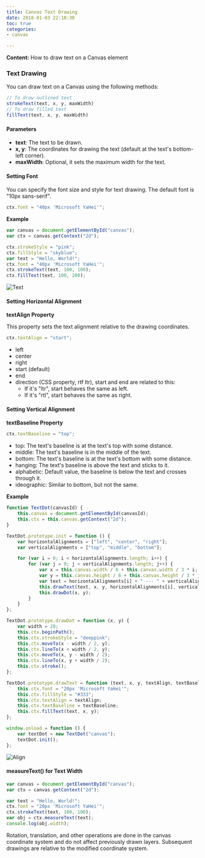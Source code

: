 ```yaml
---
title: Canvas Text Drawing
date: 2018-01-03 22:10:30
toc: true
categories:
- canvas

---
```


**Content:** How to draw text on a Canvas element
<!--more-->

### Text Drawing

You can draw text on a Canvas using the following methods:

```javascript
// To draw outlined text
strokeText(text, x, y, maxWidth)
// To draw filled text
fillText(text, x, y, maxWidth)
```

#### Parameters

- **text**: The text to be drawn.
- **x, y**: The coordinates for drawing the text (default at the text's bottom-left corner).
- **maxWidth**: Optional, it sets the maximum width for the text.

#### Setting Font

You can specify the font size and style for text drawing. The default font is "10px sans-serif".

```javascript
ctx.font = "40px 'Microsoft YaHei'";
```

**Example**

```javascript
var canvas = document.getElementById("canvas");
var ctx = canvas.getContext("2d");

ctx.strokeStyle = "pink";
ctx.fillStyle = "skyblue";
var text = "Hello, World!";
ctx.font = "40px 'Microsoft YaHei'";
ctx.strokeText(text, 100, 100);
ctx.fillText(text, 100, 200);
```

![Text](/images/10-3/text.png)

#### Setting Horizontal Alignment

**textAlign Property**

This property sets the text alignment relative to the drawing coordinates.

```javascript
ctx.textAlign = "start";
```

- left
- center
- right
- start (default)
- end
- direction (CSS property, rtf ltr), start and end are related to this:
  - If it's "ltr", start behaves the same as left.
  - If it's "rtl", start behaves the same as right.

#### Setting Vertical Alignment

**textBaseline Property**

```javascript
ctx.textBaseline = "top";
```

- top: The text's baseline is at the text's top with some distance.
- middle: The text's baseline is in the middle of the text.
- bottom: The text's baseline is at the text's bottom with some distance.
- hanging: The text's baseline is above the text and sticks to it.
- alphabetic: Default value, the baseline is below the text and crosses through it.
- ideographic: Similar to bottom, but not the same.

**Example**

```javascript
function TextDot(canvasId) {
    this.canvas = document.getElementById(canvasId);
    this.ctx = this.canvas.getContext("2d");
}

TextDot.prototype.init = function () {
    var horizontalAlignments = ["left", "center", "right"];
    var verticalAlignments = ["top", "middle", "bottom"];

    for (var i = 0; i < horizontalAlignments.length; i++) {
        for (var j = 0; j < verticalAlignments.length; j++) {
            var x = this.canvas.width / 6 + this.canvas.width / 3 * i;
            var y = this.canvas.height / 6 + this.canvas.height / 3 * j;
            var text = horizontalAlignments[i] + " --- " + verticalAlignments[j];
            this.drawText(text, x, y, horizontalAlignments[i], verticalAlignments[j]);
            this.drawDot(x, y);
        }
    }
};

TextDot.prototype.drawDot = function (x, y) {
    var width = 20;
    this.ctx.beginPath();
    this.ctx.strokeStyle = "deeppink";
    this.ctx.moveTo(x - width / 2, y);
    this.ctx.lineTo(x + width / 2, y);
    this.ctx.moveTo(x, y - width / 2);
    this.ctx.lineTo(x, y + width / 2);
    this.ctx.stroke();
};

TextDot.prototype.drawText = function (text, x, y, textAlign, textBaseline) {
    this.ctx.font = "20px 'Microsoft YaHei'";
    this.ctx.fillStyle = "#333";
    this.ctx.textAlign = textAlign;
    this.ctx.textBaseline = textBaseline;
    this.ctx.fillText(text, x, y);
};

window.onload = function () {
    var textDot = new TextDot("canvas");
    textDot.init();
};
```

![Align](/images/10-3/align.png)

#### measureText() for Text Width

```javascript
var canvas = document.getElementById("canvas");
var ctx = canvas.getContext("2d");

var text = "Hello, World!";
ctx.font = "20px 'Microsoft YaHei'";
ctx.strokeText(text, 100, 100);
var obj = ctx.measureText(text);
console.log(obj.width);
```

Rotation, translation, and other operations are done in the canvas coordinate system and do not affect previously drawn layers. Subsequent drawings are relative to the modified coordinate system.
